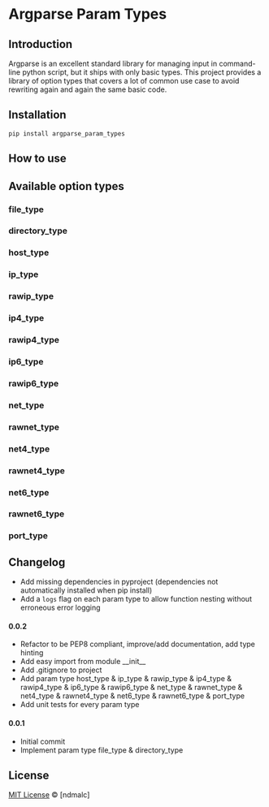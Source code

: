 # Argparse Param Types
## Introduction

Argparse is an excellent standard library for managing input in command-line python script, but it ships with only basic types. This project provides a library of option types that covers a lot of common use case to avoid rewriting again and again the same basic code.

## Installation

```
pip install argparse_param_types
```

## How to use


## Available option types

### file_type

### directory_type

### host_type

### ip_type

### rawip_type

### ip4_type

### rawip4_type

### ip6_type

### rawip6_type

### net_type

### rawnet_type

### net4_type

### rawnet4_type

### net6_type

### rawnet6_type

### port_type

## Changelog

- Add missing dependencies in pyproject (dependencies not automatically installed when pip install)
- Add a `logs` flag on each param type to allow function nesting without erroneous error logging

#### 0.0.2
- Refactor to be PEP8 compliant, improve/add documentation, add type hinting
- Add easy import from module \_\_init__
- Add .gitignore to project
- Add param type host_type & ip_type & rawip_type & ip4_type & rawip4_type & ip6_type & rawip6_type & net_type & rawnet_type & net4_type & rawnet4_type & net6_type & rawnet6_type & port_type
- Add unit tests for every param type

#### 0.0.1
- Initial commit
- Implement param type file_type & directory_type

## License

[MIT License](https://opensource.org/licenses/MIT) © [ndmalc]